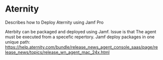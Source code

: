 # Aternity
Describes how to Deploy Aternity using Jamf Pro


Aterbity can be packaged and deployed using Jamf. Issue is that The agent must be executed from a specefic repertory. Jamf deploy packages in one unique path:  https://help.aternity.com/bundle/release_news_agent_console_saas/page/release_news/topics/release_wn_agent_mac_24x.html

